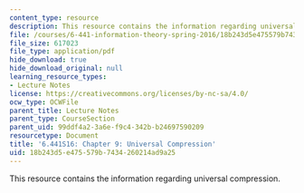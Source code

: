 ```yaml
---
content_type: resource
description: This resource contains the information regarding universal compression.
file: /courses/6-441-information-theory-spring-2016/18b243d5e475579b7434260214ad9a25_MIT6_441S16_chapter_9.pdf
file_size: 617023
file_type: application/pdf
hide_download: true
hide_download_original: null
learning_resource_types:
- Lecture Notes
license: https://creativecommons.org/licenses/by-nc-sa/4.0/
ocw_type: OCWFile
parent_title: Lecture Notes
parent_type: CourseSection
parent_uid: 99ddf4a2-3a6e-f9c4-342b-b24697590209
resourcetype: Document
title: '6.441S16: Chapter 9: Universal Compression'
uid: 18b243d5-e475-579b-7434-260214ad9a25
---
```

This resource contains the information regarding universal compression.